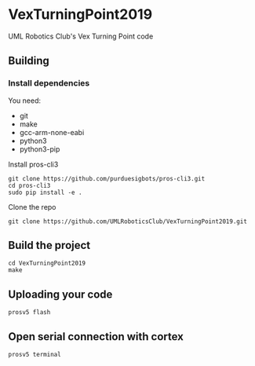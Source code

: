 # VexTurningPoint2019

UML Robotics Club's Vex Turning Point code


## Building
### Install dependencies
You need:
* git
* make
* gcc-arm-none-eabi
* python3
* python3-pip

Install pros-cli3
```shell
git clone https://github.com/purduesigbots/pros-cli3.git
cd pros-cli3
sudo pip install -e .
```

Clone the repo
```shell
git clone https://github.com/UMLRoboticsClub/VexTurningPoint2019.git
```

## Build the project
```shell
cd VexTurningPoint2019
make
```

## Uploading your code
```shell
prosv5 flash
```

## Open serial connection with cortex
```shell
prosv5 terminal
```
